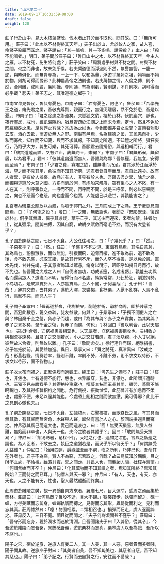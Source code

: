 ```yaml
---
title: "山木第二十"
date: 2019-09-17T16:31:59+08:00
draft: false
weight: 120
---
```




莊子行於山中，見大木枝葉盛茂，伐木者止其旁而不取也，問其故。曰：「無所可用。」莊子曰：「此木以不材得終其天年。」夫子出於山，舍於故人之家，故人喜，命豎子殺雁而烹之。豎子請曰：「其一能鳴，其一不能鳴，請奚殺？」主人曰：「殺不能鳴者。」明日，弟子問於莊子曰：「昨日山中之木，以不材得終其天年，今主人之雁，以不材死，先生將何處？」莊子笑曰：「周將處乎材與不材之間。材與不材之間，似之而非也，故未免乎累。若夫乘道德而浮遊則不然，無譽無訾，一龍一蛇，與時俱化，而無肯專為，一上一下，以和為量，浮遊乎萬物之祖，物物而不物於物，則胡可得而累邪？此神農黃帝之法則也。若夫萬物之情，人倫之傳，則不然，合則離，成則毀，廉則挫，尊則議，有為則虧，賢則謀，不肖則欺，胡可得而必乎哉？悲夫！弟子志之，其唯道德之鄉乎？」



市南宜僚見魯侯，魯侯有憂色。市南子曰：「君有憂色，何也？」魯侯曰：「吾學先王之道，脩先君之業，吾敬鬼尊賢，親而行之，無須臾離居，然不免於患，吾是以憂。」市南子曰：「君之除患之術淺矣。夫豐狐文豹，棲於山林，伏於巖穴，靜也，夜行晝居，戒也，雖飢渴隱約，猶旦胥疏於江湖之上而求食焉，定也，然且不免於罔羅機辟之患，是何罪之有哉？其皮為之災也。今魯國獨非君之皮邪？吾願君刳形去皮，洒心去欲，而遊於無人之野。南越有邑焉，名為建德之國，其民愚而朴，少私而寡欲，知作而不知藏，與而不求其報，不知義之所適，不知禮之所將，猖狂妄行，乃蹈乎大方，其生可樂，其死可葬。吾願君去國捐俗，與道相輔而行。」君曰：「彼其道遠而險，又有江山，我無舟車，柰何？」市南子曰：「君無形倨，無留居，以為君車。」君曰：「彼其道幽遠而無人，吾誰與為鄰？吾無糧，我無食，安得而至焉？」市南子曰：「少君之費，寡君之欲，雖無糧而乃足。君其涉於江而浮於海，望之而不見其崖，愈往而不知其所窮，送君者皆自崖而反，君自此遠矣。故有人者累，見有於人者憂，故堯非有人，非見有於人也。吾願去君之累，除君之憂，而獨與道遊於大莫之國。方舟而濟於河，有虛船來觸舟，雖有惼心之人不怒，有一人在其上，則呼張歙之，一呼而不聞，再呼而不聞，於是三呼邪，則必以惡聲隨之，向也不怒而今也怒，向也虛而今也實，人能虛己以遊世，其孰能害之？」



北宮奢為衞靈公賦斂以為鐘，為壇乎郭門之外，三月而成上下之縣。王子慶忌見而問焉，曰：「子何術之設？」奢曰：「一之閒，無敢設也。奢聞之『既彫既琢，復歸於朴』，侗乎其無識，儻乎其怠疑，萃乎芒乎，其送往而迎來，來者勿禁，往者勿止，從其强梁，隨其曲傅，因其自窮，故朝夕賦斂而毫毛不挫，而況有大塗者乎？」



孔子圍於陳蔡之間，七日不火食。大公任往弔之，曰：「子幾死乎？」曰：「然。」「子惡死乎？」曰：「然。」任曰：「予嘗言不死之道。東海有鳥焉，其名曰意怠，其為鳥也，翂翂翐翐，而似無能，引援而飛，迫脅而棲，進不敢為前，退不敢為後，食不敢先嘗，必取其緒，是故其行列不斥，而外人卒不得害，是以免於患。直木先伐，甘井先竭，子其意者飾知以驚愚，脩身以明汙，昭昭乎如揭日月而行，故不免也。昔吾聞之大成之人曰『自伐者無功，功成者墮，名成者虧』，孰能去功與名而還與眾人？道流而不明，居得行而不名處，純純常常，乃比於狂，削迹捐勢，不為功名，是故無責於人，人亦無責焉，至人不聞，子何喜哉？」孔子曰：「善哉！」辭其交遊，去其弟子，逃於大澤，衣裘褐，食杼栗，入獸不亂群，入鳥不亂行，鳥獸不惡，而況人乎？



孔子問子桑雽曰：「吾再逐於魯，伐樹於宋，削迹於衞，窮於商周，圍於陳蔡之間，吾犯此數患，親交益疏，徒友益散，何與？」子桑雽曰：「子獨不聞假人之亡與？林回棄千金之璧，負赤子而趨，或曰『為其布與？赤子之布寡矣，為其累與？赤子之累多矣，棄千金之璧，負赤子而趨，何也』？林回曰『彼以利合，此以天屬也』。夫以利合者，迫窮禍患害相棄也，以天屬者，迫窮禍患害相收也。夫相收之與相棄亦遠矣，且君子之交淡若水，小人之交甘若醴，君子淡以親，小人甘以絕，彼無故以合者，則無故以離。」孔子曰：「敬聞命矣。」徐行翔佯而歸，絕學捐書，弟子無挹於前，其愛益加進。異日，桑雽又曰：「舜之將死，真泠禹曰『汝戒之哉！形莫若緣，情莫若率，緣則不離，率則不勞，不離不勞，則不求文以待形，不求文以待形，固不待物』。」



莊子衣大布而補之，正緳係履而過魏王。魏王曰：「何先生之憊邪？」莊子曰：「貧也，非憊也。士有道德不能行，憊也，衣弊履穿，貧也，非憊也，此所謂非遭時也。王獨不見夫螣猿乎？其得柟梓豫章也，攬蔓其枝而王長其間，雖羿、蓬蒙不能眄睨也，及其得柘棘枳枸之間也，危行側視，振動悼慄，此筋骨非有加急而不柔也，處勢不便，未足以逞其能也。今處昏上亂相之間而欲無憊，奚可得邪？此比干之見剖心徵也夫。」



孔子窮於陳蔡之間，七日不火食，左據槁木，右擊槁枝，而歌猋氏之風，有其具而無其數，有其聲而無宮角，木聲與人聲，犁然有當於人之心。顏回端拱還目而窺之。仲尼恐其廣己而造大也，愛己而造哀也，曰：「回！無受天損易，無受人益難，無始而非卒也，人與天一也，夫今之歌者其誰乎？」回曰：「敢問無受天損易？」仲尼曰：「飢渴寒暑，窮桎不行，天地之行也，運物之泄也，言與之偕逝之謂也，為人臣者，不敢去之。執臣之道猶若是，而況乎所以待天乎？」「何謂無受人益難？」仲尼曰：「始用四達，爵祿並至而不窮，物之所利，乃非己也，吾命其在外者也。君子不為盜，賢人不為竊，吾若取之，何哉？故曰鳥莫知於鷾鴯，目之所不宜處，不給視，雖落其實，棄之而走，其畏人也，而襲諸人間，社稷存焉爾。」「何謂無始而非卒？」仲尼曰：「化其萬物而不知其禪之者，焉知其所終？焉知其所始？正而待之而已耳。」「何謂人與天一邪？」仲尼曰：「有人，天也，有天，亦天也，人之不能有天，性也，聖人晏然體逝而終矣。」



莊周遊於雕陵之樊，覩一異鵲自南方來者，翼廣七尺，目大運寸，感周之顙而集於栗林。莊周曰：「此何鳥哉？翼殷不逝，目大不覩。」蹇裳躩步，執彈而留之，覩一蟬，方得美蔭而忘其身，螳螂執翳而搏之，見得而忘其形，異鵲從而利之，見利而忘其真。莊周怵然曰：「噫！物固相累，二類相召也。」捐彈而反走，虞人逐而誶之。莊周反入，三日不庭。藺且從而問之：「夫子何為頃間甚不庭乎？」莊周曰：「吾守形而忘身，觀於濁水而迷於清淵。且吾聞諸夫子曰『入其俗，從其令』，今吾遊於雕陵而忘吾身，異鵲感吾顙，遊於栗林而忘真，栗林虞人以吾為戮，吾所以不庭也。」



陽子之宋，宿於逆旅，逆旅人有妾二人，其一人美，其一人惡，惡者貴而美者賤，陽子問其故。逆旅小子對曰：「其美者自美，吾不知其美也，其惡者自惡，吾不知其惡也。」陽子曰：「弟子記之，行賢而去自賢之行，安往而不愛哉？」